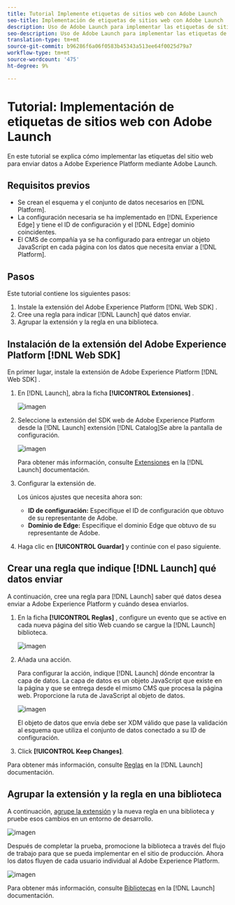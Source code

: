 ```yaml
---
title: Tutorial Implemente etiquetas de sitios web con Adobe Launch
seo-title: Implementación de etiquetas de sitios web con Adobe Launch
description: Uso de Adobe Launch para implementar las etiquetas de sitios web en Adobe Experience Platform
seo-description: Uso de Adobe Launch para implementar las etiquetas de sitios web en Adobe Experience Platform
translation-type: tm+mt
source-git-commit: b96286f6a06f0583b45343a513ee64f0025d79a7
workflow-type: tm+mt
source-wordcount: '475'
ht-degree: 9%

---
```



# Tutorial: Implementación de etiquetas de sitios web con Adobe Launch

En este tutorial se explica cómo implementar las etiquetas del sitio web para enviar datos a Adobe Experience Platform mediante Adobe Launch.

## Requisitos previos

* Se crean el esquema y el conjunto de datos necesarios en [!DNL Platform].
* La configuración necesaria se ha implementado en [!DNL Experience Edge] y tiene el ID de configuración y el [!DNL Edge] dominio coincidentes.
* El CMS de compañía ya se ha configurado para entregar un objeto JavaScript en cada página con los datos que necesita enviar a [!DNL Platform].

## Pasos

Este tutorial contiene los siguientes pasos:

1. Instale la extensión del Adobe Experience Platform [!DNL Web SDK] .
1. Cree una regla para indicar [!DNL Launch] qué datos enviar.
1. Agrupar la extensión y la regla en una biblioteca.

## Instalación de la extensión del Adobe Experience Platform [!DNL Web SDK]

En primer lugar, instale la extensión de Adobe Experience Platform [!DNL Web SDK] .

1. En [!DNL Launch], abra la ficha **[!UICONTROL Extensiones]** .

   ![imagen](assets/launch-overview.png)

1. Seleccione la extensión del SDK web de Adobe Experience Platform desde la [!DNL Launch] extensión [!DNL Catalog]Se abre la pantalla de configuración.

   ![imagen](assets/launch-extension-install.png)

   Para obtener más información, consulte [Extensiones](https://docs.adobe.com/content/help/en/launch/using/reference/manage-resources/extensions/overview.html) en la [!DNL Launch] documentación.

1. Configurar la extensión de.

   Los únicos ajustes que necesita ahora son:

   * **ID de configuración:** Especifique el ID de configuración que obtuvo de su representante de Adobe.
   * **Dominio de Edge:** Especifique el dominio Edge que obtuvo de su representante de Adobe.

1. Haga clic en **[!UICONTROL Guardar]** y continúe con el paso siguiente.

## Crear una regla que indique [!DNL Launch] qué datos enviar

A continuación, cree una regla para [!DNL Launch] saber qué datos desea enviar a Adobe Experience Platform y cuándo desea enviarlos.

1. En la ficha **[!UICONTROL Reglas]** , configure un evento que se active en cada nueva página del sitio Web cuando se cargue la [!DNL Launch] biblioteca.

   ![imagen](assets/launch-make-a-rule.png)

1. Añada una acción.

   Para configurar la acción, indique [!DNL Launch] dónde encontrar la capa de datos. La capa de datos es un objeto JavaScript que existe en la página y que se entrega desde el mismo CMS que procesa la página web. Proporcione la ruta de JavaScript al objeto de datos.

   ![imagen](assets/launch-add-aep-action.png)

   El objeto de datos que envía debe ser XDM válido que pase la validación al esquema que utiliza el conjunto de datos conectado a su ID de configuración.

1. Click **[!UICONTROL Keep Changes]**.

Para obtener más información, consulte [Reglas](https://docs.adobe.com/content/help/es-ES/launch/using/reference/manage-resources/rules.html) en la [!DNL Launch] documentación.

## Agrupar la extensión y la regla en una biblioteca

A continuación, [agrupe la extensión](https://docs.adobe.com/content/help/es-ES/launch/using/reference/publish/overview.html) y la nueva regla en una biblioteca y pruebe esos cambios en un entorno de desarrollo.

![imagen](assets/launch-add-changes-to-library.png)

Después de completar la prueba, promocione la biblioteca a través del flujo de trabajo para que se pueda implementar en el sitio de producción. Ahora los datos fluyen de cada usuario individual al Adobe Experience Platform.

![imagen](assets/launch-promote-library.png)

Para obtener más información, consulte [Bibliotecas](https://docs.adobe.com/content/help/es-ES/launch/using/reference/publish/libraries.html) en la [!DNL Launch] documentación.